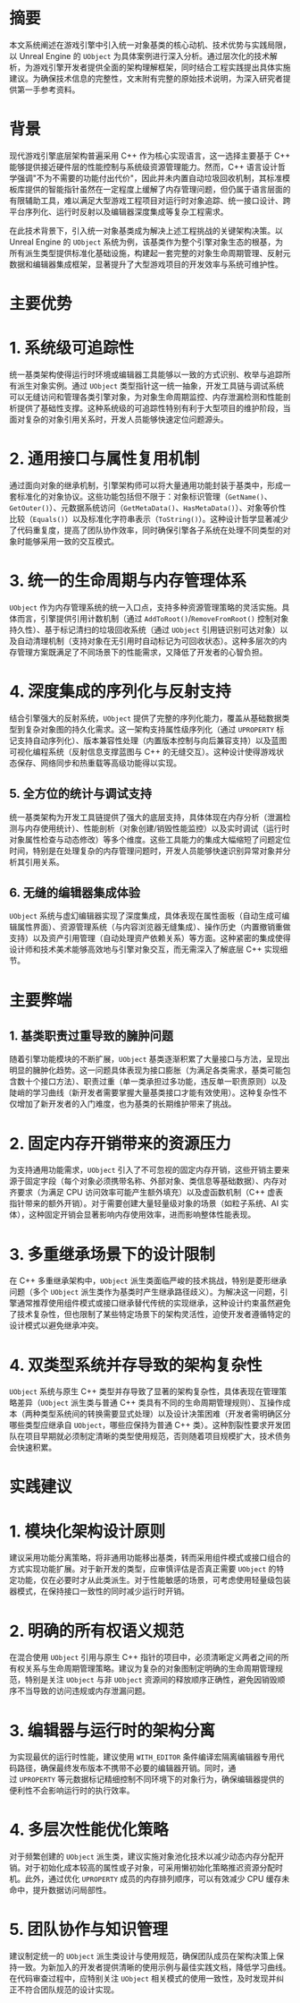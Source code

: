 # 摘要

本文系统阐述在游戏引擎中引入统一对象基类的核心动机、技术优势与实践局限，以 Unreal Engine 的 `UObject` 为具体案例进行深入分析。通过层次化的技术解析，为游戏引擎开发者提供全面的架构理解框架，同时结合工程实践提出具体实施建议。为确保技术信息的完整性，文末附有完整的原始技术说明，为深入研究者提供第一手参考资料。

# 背景
现代游戏引擎底层架构普遍采用 C++ 作为核心实现语言，这一选择主要基于 C++ 能够提供接近硬件层的性能控制与系统级资源管理能力。然而，C++ 语言设计哲学强调"不为不需要的功能付出代价"，因此并未内置自动垃圾回收机制，其标准模板库提供的智能指针虽然在一定程度上缓解了内存管理问题，但仍属于语言层面的有限辅助工具，难以满足大型游戏工程项目对运行时对象追踪、统一接口设计、跨平台序列化、运行时反射以及编辑器深度集成等复杂工程需求。

在此技术背景下，引入统一对象基类成为解决上述工程挑战的关键架构决策。以 Unreal Engine 的 `UObject` 系统为例，该基类作为整个引擎对象生态的根基，为所有派生类型提供标准化基础设施，构建起一套完整的对象生命周期管理、反射元数据和编辑器集成框架，显著提升了大型游戏项目的开发效率与系统可维护性。

# 主要优势

# 1. 系统级可追踪性

统一基类架构使得运行时环境或编辑器工具能够以一致的方式识别、枚举与追踪所有派生对象实例。通过 `UObject` 类型指针这一统一抽象，开发工具链与调试系统可以无缝访问和管理各类引擎对象，为对象生命周期监控、内存泄漏检测和性能剖析提供了基础性支撑。这种系统级的可追踪性特别有利于大型项目的维护阶段，当面对复杂的对象引用关系时，开发人员能够快速定位问题源头。

# 2. 通用接口与属性复用机制

通过面向对象的继承机制，引擎架构师可以将大量通用功能封装于基类中，形成一套标准化的对象协议。这些功能包括但不限于：对象标识管理（`GetName()`、`GetOuter()`）、元数据系统访问（`GetMetaData()`、`HasMetaData()`）、对象等价性比较（`Equals()`）以及标准化字符串表示（`ToString()`）。这种设计哲学显著减少了代码重复度，提高了团队协作效率，同时确保引擎各子系统在处理不同类型的对象时能够采用一致的交互模式。

# 3. 统一的生命周期与内存管理体系

`UObject` 作为内存管理系统的统一入口点，支持多种资源管理策略的灵活实施。具体而言，引擎提供引用计数机制（通过 `AddToRoot()`/`RemoveFromRoot()` 控制对象持久性）、基于标记清扫的垃圾回收系统（通过 `UObject` 引用链识别可达对象）以及自动清理机制（支持对象在无引用时自动标记为可回收状态）。这种多层次的内存管理方案既满足了不同场景下的性能需求，又降低了开发者的心智负担。

# 4. 深度集成的序列化与反射支持

结合引擎强大的反射系统，`UObject` 提供了完整的序列化能力，覆盖从基础数据类型到复杂对象图的持久化需求。这一架构支持属性级序列化（通过 `UPROPERTY` 标记支持自动序列化）、版本兼容性处理（内置版本控制与向后兼容支持）以及蓝图可视化编程系统（反射信息支撑蓝图与 C++ 的无缝交互）。这种设计使得游戏状态保存、网络同步和热重载等高级功能得以实现。

## 5. 全方位的统计与调试支持

统一基类架构为开发工具链提供了强大的底层支持，具体体现在内存分析（泄漏检测与内存使用统计）、性能剖析（对象创建/销毁性能监控）以及实时调试（运行时对象属性检查与动态修改）等多个维度。这些工具能力的集成大幅缩短了问题定位时间，特别是在处理复杂的内存管理问题时，开发人员能够快速识别异常对象并分析其引用关系。

## 6. 无缝的编辑器集成体验

`UObject` 系统与虚幻编辑器实现了深度集成，具体表现在属性面板（自动生成可编辑属性界面）、资源管理系统（与内容浏览器无缝集成）、操作历史（内置撤销重做支持）以及资产引用管理（自动处理资产依赖关系）等方面。这种紧密的集成使得设计师和技术美术能够高效地与引擎对象交互，而无需深入了解底层 C++ 实现细节。

# 主要弊端

## 1. 基类职责过重导致的臃肿问题

随着引擎功能模块的不断扩展，`UObject` 基类逐渐积累了大量接口与方法，呈现出明显的臃肿化趋势。这一问题具体表现为接口膨胀（为满足各类需求，基类可能包含数十个接口方法）、职责过重（单一类承担过多功能，违反单一职责原则）以及陡峭的学习曲线（新开发者需要掌握大量基类接口才能有效使用）。这种复杂性不仅增加了新开发者的入门难度，也为基类的长期维护带来了挑战。

# 2. 固定内存开销带来的资源压力

为支持通用功能需求，`UObject` 引入了不可忽视的固定内存开销，这些开销主要来源于固定字段（每个对象必须携带名称、外部对象、类信息等基础数据）、内存对齐要求（为满足 CPU 访问效率可能产生额外填充）以及虚函数机制（C++ 虚表指针带来的额外开销）。对于需要创建大量轻量级对象的场景（如粒子系统、AI 实体），这种固定开销会显著影响内存使用效率，进而影响整体性能表现。

# 3. 多重继承场景下的设计限制

在 C++ 多重继承架构中，`UObject` 派生类面临严峻的技术挑战，特别是菱形继承问题（多个 `UObject` 派生类作为基类时产生继承路径歧义）。为解决这一问题，引擎通常推荐使用组件模式或接口继承替代传统的实现继承，这种设计约束虽然避免了技术复杂性，但也限制了某些特定场景下的架构灵活性，迫使开发者遵循特定的设计模式以避免继承冲突。

# 4. 双类型系统并存导致的架构复杂性

`UObject` 系统与原生 C++ 类型并存导致了显著的架构复杂性，具体表现在管理策略差异（`UObject` 派生类与普通 C++ 类具有不同的生命周期管理规则）、互操作成本（两种类型系统间的转换需要显式处理）以及设计决策困难（开发者需明确区分哪些类型应继承自 `UObject`，哪些应保持为普通 C++ 类）。这种割裂性要求开发团队在项目早期就必须制定清晰的类型使用规范，否则随着项目规模扩大，技术债务会快速积累。

# 实践建议

# 1. 模块化架构设计原则

建议采用功能分离策略，将非通用功能移出基类，转而采用组件模式或接口组合的方式实现功能扩展。对于新开发的类型，应审慎评估是否真正需要 `UObject` 的特定功能，仅在必要时才从此类派生。对于性能敏感的场景，可考虑使用轻量级包装器模式，在保持接口一致性的同时减少运行时开销。

# 2. 明确的所有权语义规范

在混合使用 `UObject` 引用与原生 C++ 指针的项目中，必须清晰定义两者之间的所有权关系与生命周期管理策略。建议为复杂的对象图制定明确的生命周期管理规范，特别是关注 `UObject` 与非 `UObject` 资源间的释放顺序正确性，避免因销毁顺序不当导致的访问违规或内存泄漏问题。

# 3. 编辑器与运行时的架构分离

为实现最优的运行时性能，建议使用 `WITH_EDITOR` 条件编译宏隔离编辑器专用代码路径，确保最终发布版本不携带不必要的编辑器开销。同时，通过 `UPROPERTY` 等元数据标记精细控制不同环境下的对象行为，确保编辑器提供的便利性不会影响运行时的执行效率。

# 4. 多层次性能优化策略

对于频繁创建的 `UObject` 派生类，建议实施对象池化技术以减少动态内存分配开销。对于初始化成本较高的属性或子对象，可采用懒初始化策略推迟资源分配时机。此外，通过优化 `UPROPERTY` 成员的内存排列顺序，可以有效减少 CPU 缓存未命中，提升数据访问局部性。

# 5. 团队协作与知识管理

建议制定统一的 `UObject` 派生类设计与使用规范，确保团队成员在架构决策上保持一致。为新加入的开发者提供清晰的使用示例与最佳实践文档，降低学习曲线。在代码审查过程中，应特别关注 `UObject` 相关模式的使用一致性，及时发现并纠正不符合团队规范的设计实现。